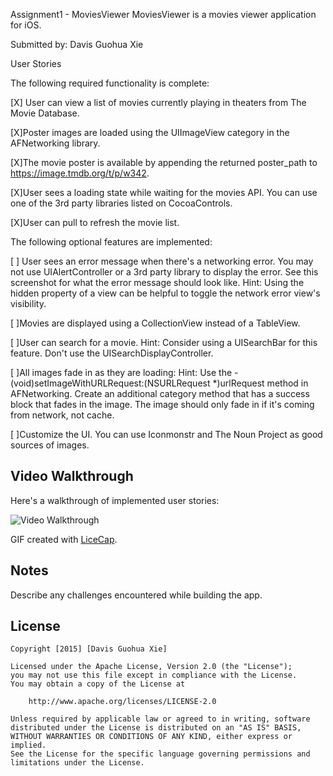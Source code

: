 Assignment1 - MoviesViewer
MoviesViewer is a movies viewer application for iOS.

Submitted by: Davis Guohua Xie


User Stories

The following required functionality is complete: 

[X] User can view a list of movies currently playing in theaters from The Movie Database.

[X]Poster images are loaded using the UIImageView category in the AFNetworking library.

[X]The movie poster is available by appending the returned poster_path to https://image.tmdb.org/t/p/w342.

[X]User sees a loading state while waiting for the movies API. You can use one of the 3rd party libraries listed on CocoaControls.

[X]User can pull to refresh the movie list.

The following optional features are implemented:

[ ] User sees an error message when there's a networking error. You may not use UIAlertController or a 3rd party library to display the error. See this screenshot for what the error message should look like.
Hint: Using the hidden property of a view can be helpful to toggle the network error view's visibility.

[ ]Movies are displayed using a CollectionView instead of a TableView.

[ ]User can search for a movie.
Hint: Consider using a UISearchBar for this feature. Don't use the UISearchDisplayController.

[ ]All images fade in as they are loading:
Hint: Use the - (void)setImageWithURLRequest:(NSURLRequest *)urlRequest method in AFNetworking. Create an additional category method that has a success block that fades in the image. The image should only fade in if it's coming from network, not cache.

[ ]Customize the UI. You can use Iconmonstr and The Noun Project as good sources of images.
 
 
 ## Video Walkthrough 

Here's a walkthrough of implemented user stories:

<img src=' ' title='Video Walkthrough' width='' alt='Video Walkthrough' />

GIF created with [LiceCap](http://www.cockos.com/licecap/).

## Notes

Describe any challenges encountered while building the app.

## License



    Copyright [2015] [Davis Guohua Xie]

    Licensed under the Apache License, Version 2.0 (the "License");
    you may not use this file except in compliance with the License.
    You may obtain a copy of the License at

        http://www.apache.org/licenses/LICENSE-2.0

    Unless required by applicable law or agreed to in writing, software
    distributed under the License is distributed on an "AS IS" BASIS,
    WITHOUT WARRANTIES OR CONDITIONS OF ANY KIND, either express or implied.
    See the License for the specific language governing permissions and
    limitations under the License.



